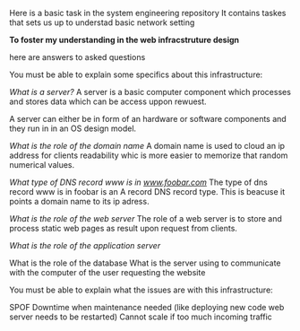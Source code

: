 Here is a basic task in the system engineering repository
It contains taskes that sets us up to understad basic network setting

**To foster my understanding in the web infracstruture design**

here are answers to asked questions

You must be able to explain some specifics about this infrastructure:

*What is a server?*
A server is a basic computer component which processes and stores data which can be access
uppon rewuest.

A server can either be in form of an hardware or software components and they run in in an OS design model.

*What is the role of the domain name*
A domain name is used to cloud an ip address for clients readability whic is more easier to memorize that random numerical values.

*What type of DNS record www is in www.foobar.com*
The type of dns record www is in foobar is an A record DNS record type. This is beacuse it points a domain name to its ip adress.

*What is the role of the web server*
The role of a web server is to store and process static web pages as result upon request from clients.

*What is the role of the application server*

What is the role of the database
What is the server using to communicate with the computer of the user requesting the website

You must be able to explain what the issues are with this infrastructure:

SPOF
Downtime when maintenance needed (like deploying new code web server needs to be restarted)
Cannot scale if too much incoming traffic


